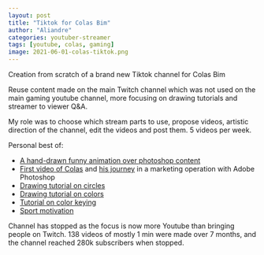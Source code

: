 ```yaml
---
layout: post
title: "Tiktok for Colas Bim"
author: "Aliandre"
categories: youtuber-streamer
tags: [youtube, colas, gaming]
image: 2021-06-01-colas-tiktok.png
---
```


Creation from scratch of a brand new Tiktok channel for Colas Bim

Reuse content made on the main Twitch channel which was not used on the main gaming youtube channel, more focusing on drawing tutorials and streamer to viewer Q&A.

My role was to choose which stream parts to use, propose videos, artistic direction of the channel, edit the videos and post them. 5 videos per week.

Personal best of:
- [A hand-drawn funny animation over photoshop content](https://www.tiktok.com/@colasbim_/video/7007420754392272134)
- [First video of Colas](https://www.tiktok.com/@colasbim_/video/7019294071034268934) and [his journey](https://www.tiktok.com/@colasbim_/video/7018564114813406469) in a marketing operation with Adobe Photoshop
- [Drawing tutorial on circles](https://www.tiktok.com/@colasbim_/video/6992219812340468997)
- [Drawing tutorial on colors](https://www.tiktok.com/@colasbim_/video/7028223588285140229)
- [Tutorial on color keying](https://www.tiktok.com/@colasbim_/video/7008910079747493126)
- [Sport motivation](https://www.tiktok.com/@colasbim_/video/7033024254350249222)

Channel has stopped as the focus is now more Youtube than bringing people on Twitch. 138 videos of mostly 1 min were made over 7 months, and the channel reached 280k subscribers when stopped.